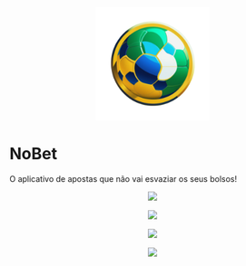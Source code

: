 <p align="center">
    <img src="./assets/images/logo.png" width=200 height=200 />
</p>

# NoBet

O aplicativo de apostas que não vai esvaziar os seus bolsos!

<p align="center">
    <img src="https://github.com/igorlfs/NoBet/assets/84649544/90823c81-51d0-48d9-8d52-754d8f61dfe4" />
</p>

<p align="center">
    <img src="https://github.com/igorlfs/NoBet/assets/84649544/5039c4fa-a14e-4f86-a310-37e675f23de1" />
</p>

<p align="center">
    <img src="https://github.com/igorlfs/NoBet/assets/84649544/f093a3c8-6bc3-4b7d-ba21-cbf87b2182cb" />
</p>

<p align="center">
    <img src="https://github.com/igorlfs/NoBet/assets/84649544/ee571e6d-a6b9-46ea-b98e-3a52ec316a24" />
</p>
